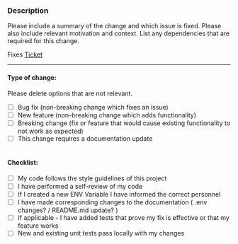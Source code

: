 ### Description

Please include a summary of the change and which issue is fixed. Please also include relevant motivation and context. List any dependencies that are required for this change.

Fixes [Ticket](https://projectronin.atlassian.net/browse/INFX-    )

---
#### Type of change:  
Please delete options that are not relevant.

- [ ] Bug fix (non-breaking change which fixes an issue)
- [ ] New feature (non-breaking change which adds functionality)
- [ ] Breaking change (fix or feature that would cause existing functionality to not work as expected)
- [ ] This change requires a documentation update
<br><br>

#### Checklist: 
- [ ] My code follows the style guidelines of this project 
- [ ] I have performed a self-review of my code 
- [ ] If I created a new ENV Variable I have informed the correct personnel
- [ ] I have made corresponding changes to the documentation ( .env changes? / README.md update? )
- [ ] If applicable - I have added tests that prove my fix is effective or that my feature works 
- [ ] New and existing unit tests pass locally with my changes